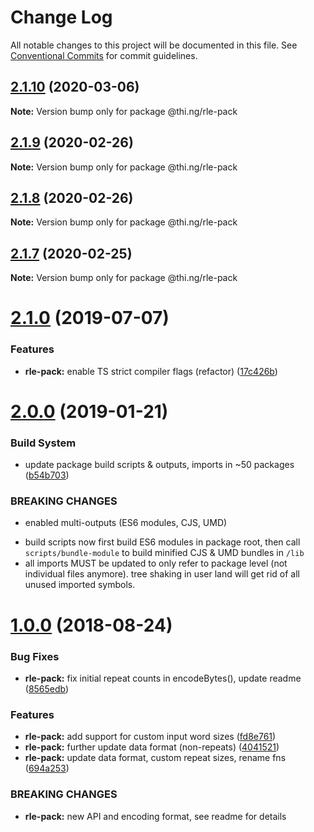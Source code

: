 # Change Log

All notable changes to this project will be documented in this file.
See [Conventional Commits](https://conventionalcommits.org) for commit guidelines.

## [2.1.10](https://github.com/thi-ng/umbrella/compare/@thi.ng/rle-pack@2.1.9...@thi.ng/rle-pack@2.1.10) (2020-03-06)

**Note:** Version bump only for package @thi.ng/rle-pack





## [2.1.9](https://github.com/thi-ng/umbrella/compare/@thi.ng/rle-pack@2.1.8...@thi.ng/rle-pack@2.1.9) (2020-02-26)

**Note:** Version bump only for package @thi.ng/rle-pack





## [2.1.8](https://github.com/thi-ng/umbrella/compare/@thi.ng/rle-pack@2.1.7...@thi.ng/rle-pack@2.1.8) (2020-02-26)

**Note:** Version bump only for package @thi.ng/rle-pack





## [2.1.7](https://github.com/thi-ng/umbrella/compare/@thi.ng/rle-pack@2.1.6...@thi.ng/rle-pack@2.1.7) (2020-02-25)

**Note:** Version bump only for package @thi.ng/rle-pack





# [2.1.0](https://github.com/thi-ng/umbrella/compare/@thi.ng/rle-pack@2.0.6...@thi.ng/rle-pack@2.1.0) (2019-07-07)

### Features

* **rle-pack:** enable TS strict compiler flags (refactor) ([17c426b](https://github.com/thi-ng/umbrella/commit/17c426b))

# [2.0.0](https://github.com/thi-ng/umbrella/compare/@thi.ng/rle-pack@1.0.8...@thi.ng/rle-pack@2.0.0) (2019-01-21)

### Build System

* update package build scripts & outputs, imports in ~50 packages ([b54b703](https://github.com/thi-ng/umbrella/commit/b54b703))

### BREAKING CHANGES

* enabled multi-outputs (ES6 modules, CJS, UMD)

- build scripts now first build ES6 modules in package root, then call
  `scripts/bundle-module` to build minified CJS & UMD bundles in `/lib`
- all imports MUST be updated to only refer to package level
  (not individual files anymore). tree shaking in user land will get rid of
  all unused imported symbols.

<a name="1.0.0"></a>
# [1.0.0](https://github.com/thi-ng/umbrella/compare/@thi.ng/rle-pack@0.2.24...@thi.ng/rle-pack@1.0.0) (2018-08-24)

### Bug Fixes

* **rle-pack:** fix initial repeat counts in encodeBytes(), update readme ([8565edb](https://github.com/thi-ng/umbrella/commit/8565edb))

### Features

* **rle-pack:** add support for custom input word sizes ([fd8e761](https://github.com/thi-ng/umbrella/commit/fd8e761))
* **rle-pack:** further update data format (non-repeats) ([4041521](https://github.com/thi-ng/umbrella/commit/4041521))
* **rle-pack:** update data format, custom repeat sizes, rename fns ([694a253](https://github.com/thi-ng/umbrella/commit/694a253))

### BREAKING CHANGES

* **rle-pack:** new API and encoding format, see readme
for details
